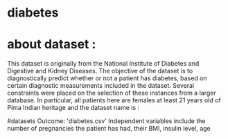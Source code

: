 # diabetes
# about dataset :
This dataset is originally from the National Institute of Diabetes and Digestive and Kidney Diseases. The objective of the dataset is to diagnostically predict whether or not a patient has diabetes, based on certain diagnostic measurements included in the dataset. Several constraints were placed on the selection of these instances from a larger database. In particular, all patients here are females at least 21 years old of Pima Indian heritage
and the dataset  name is : 

#datasets Outcome: 'diabetes.csv'
Independent variables include the number of pregnancies the patient has had, their BMI, insulin level, age
